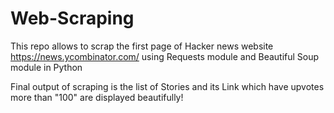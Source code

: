 # Web-Scraping

This repo allows to scrap the first page of Hacker news website https://news.ycombinator.com/ using Requests module and Beautiful Soup module in Python

Final output of scraping is the list of Stories and its Link which have upvotes more than "100" are displayed beautifully!
